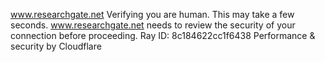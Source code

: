 www.researchgate.net
Verifying you are human. This may take a few seconds.
www.researchgate.net needs to review the security of your connection before proceeding.
Ray ID: 8c184622cc1f6438
Performance & security by Cloudflare